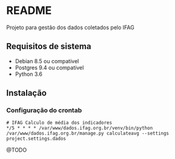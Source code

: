 # README #

Projeto para gestão dos dados coletados pelo IFAG

## Requisitos de sistema ###

* Debian 8.5 ou compativel
* Postgres 9.4 ou compativel
* Python 3.6

## Instalação ###

### Configuração do crontab
```
# IFAG Calculo de média dos indicadores
*/5 * * * * /var/www/dados.ifag.org.br/venv/bin/python /var/www/dados.ifag.org.br/manage.py calculateavg --settings project.settings.dados
```

@TODO